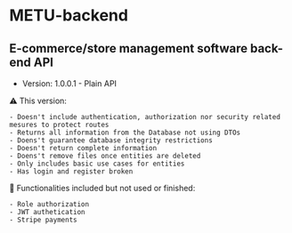 # METU-backend
## E-commerce/store management software back-end API

* Version: 1.0.0.1 - Plain API
 
:warning: This version:
 
    - Doesn't include authentication, authorization nor security related mesures to protect routes 
    - Returns all information from the Database not using DTOs
    - Doens't guarantee database integrity restrictions
    - Doesn't return complete information
    - Doens't remove files once entities are deleted
    - Only includes basic use cases for entities
    - Has login and register broken

:book: Functionalities included but not used or finished:
    
    - Role authorization
    - JWT authetication
    - Stripe payments 
